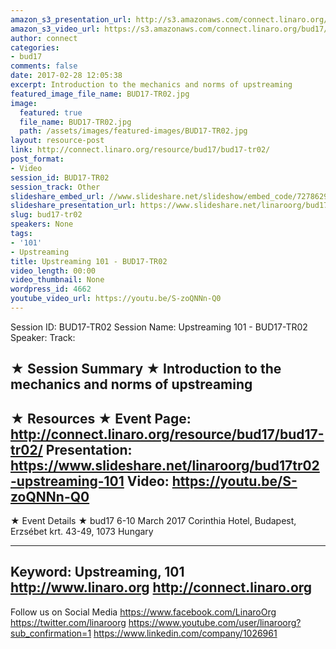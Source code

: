 ```yaml
---
amazon_s3_presentation_url: http://s3.amazonaws.com/connect.linaro.org/bud17/Presentations/BUD17-TR02%20-%20Upstreaming%20101.pdf
amazon_s3_video_url: https://s3.amazonaws.com/connect.linaro.org/bud17/Videos/Tuesday/BUD17-TR02%20Upstreaming%20101.mp4
author: connect
categories:
- bud17
comments: false
date: 2017-02-28 12:05:38
excerpt: Introduction to the mechanics and norms of upstreaming
featured_image_file_name: BUD17-TR02.jpg
image:
  featured: true
  file_name: BUD17-TR02.jpg
  path: /assets/images/featured-images/BUD17-TR02.jpg
layout: resource-post
link: http://connect.linaro.org/resource/bud17/bud17-tr02/
post_format:
- Video
session_id: BUD17-TR02
session_track: Other
slideshare_embed_url: //www.slideshare.net/slideshow/embed_code/72786293
slideshare_presentation_url: https://www.slideshare.net/linaroorg/bud17tr02-upstreaming-101
slug: bud17-tr02
speakers: None
tags:
- '101'
- Upstreaming
title: Upstreaming 101 - BUD17-TR02
video_length: 00:00
video_thumbnail: None
wordpress_id: 4662
youtube_video_url: https://youtu.be/S-zoQNNn-Q0
---
```


Session ID: BUD17-TR02
Session Name: Upstreaming 101 - BUD17-TR02
Speaker:
Track:


★ Session Summary ★
Introduction to the mechanics and norms of upstreaming
---------------------------------------------------
★ Resources ★
Event Page: http://connect.linaro.org/resource/bud17/bud17-tr02/
Presentation: https://www.slideshare.net/linaroorg/bud17tr02-upstreaming-101
Video: https://youtu.be/S-zoQNNn-Q0
---------------------------------------------------

★ Event Details ★
bud17
6-10 March 2017
Corinthia Hotel, Budapest,
Erzsébet krt. 43-49,
1073 Hungary

---------------------------------------------------
Keyword: Upstreaming, 101
http://www.linaro.org
http://connect.linaro.org
---------------------------------------------------
Follow us on Social Media
https://www.facebook.com/LinaroOrg
https://twitter.com/linaroorg
https://www.youtube.com/user/linaroorg?sub_confirmation=1
https://www.linkedin.com/company/1026961